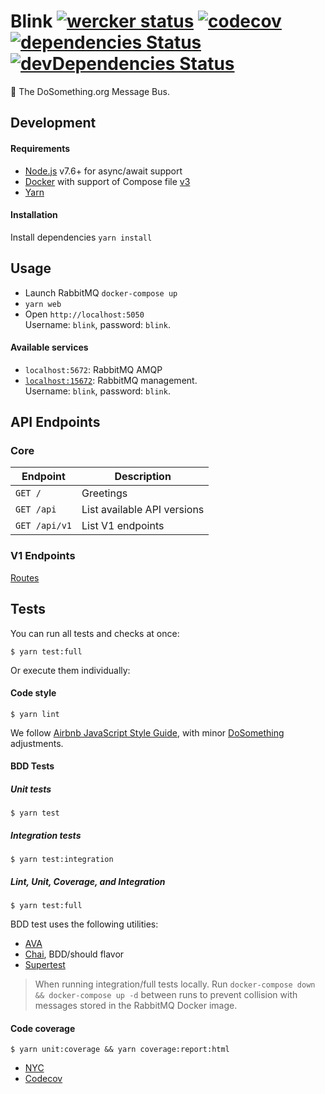 # Blink [![wercker status](https://app.wercker.com/status/8b53bf996a3fb29015bf656b95aa1866/s/master "wercker status")](https://app.wercker.com/project/byKey/8b53bf996a3fb29015bf656b95aa1866) [![codecov](https://codecov.io/gh/DoSomething/blink/branch/master/graph/badge.svg)](https://codecov.io/gh/DoSomething/blink) [![dependencies Status](https://david-dm.org/DoSomething/blink/status.svg)](https://david-dm.org/DoSomething/blink) [![devDependencies Status](https://david-dm.org/DoSomething/blink/dev-status.svg)](https://david-dm.org/DoSomething/blink?type=dev)

:postbox: The DoSomething.org Message Bus.

## Development

#### Requirements
- [Node.js](https://nodejs.org/en/download/) v7.6+ for async/await support
- [Docker](https://www.docker.com/products/overview) with support
  of Compose file [v3](https://docs.docker.com/compose/compose-file/#/versioning)
- [Yarn](https://yarnpkg.com/en/)

#### Installation
Install dependencies `yarn install`

## Usage
- Launch RabbitMQ `docker-compose up`
- `yarn web`
- Open `http://localhost:5050`  
  Username: `blink`, password: `blink`.

#### Available services
- `localhost:5672`: RabbitMQ AMQP
- [`localhost:15672`](http://localhost:15672): RabbitMQ management.  
  Username: `blink`, password: `blink`.

## API Endpoints
### Core
| Endpoint                    | Description                 |
| --------------------------- | --------------------------- |
| `GET /`                     | Greetings                   |
| `GET /api`                  | List available API versions |
| `GET /api/v1`               | List V1 endpoints           |

### V1 Endpoints
[Routes](https://github.com/DoSomething/blink/wiki/Routes)

## Tests

You can run all tests and checks at once:

```
$ yarn test:full
```

Or execute them individually:

#### Code style

```
$ yarn lint
```

We follow [Airbnb JavaScript Style Guide](https://github.com/airbnb/javascript),
with minor [DoSomething](https://github.com/DoSomething/eslint-config) adjustments.

#### BDD Tests

##### Unit tests
```
$ yarn test
```

##### Integration tests
```
$ yarn test:integration
```

##### Lint, Unit, Coverage, and Integration
```
$ yarn test:full
```

BDD test uses the following utilities:
- [AVA](https://github.com/avajs/ava)
- [Chai](http://chaijs.com/), BDD/should flavor
- [Supertest](https://github.com/visionmedia/supertest)

> When running integration/full tests locally. Run `docker-compose down && docker-compose up -d` between
runs to prevent collision with messages stored in the RabbitMQ Docker image.

#### Code coverage

```
$ yarn unit:coverage && yarn coverage:report:html
```

- [NYC](https://github.com/istanbul/nyc)
- [Codecov](https://codecov.io/)
